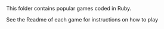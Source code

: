 This folder contains popular games coded in Ruby.

See the Readme of each game for instructions on how to play
